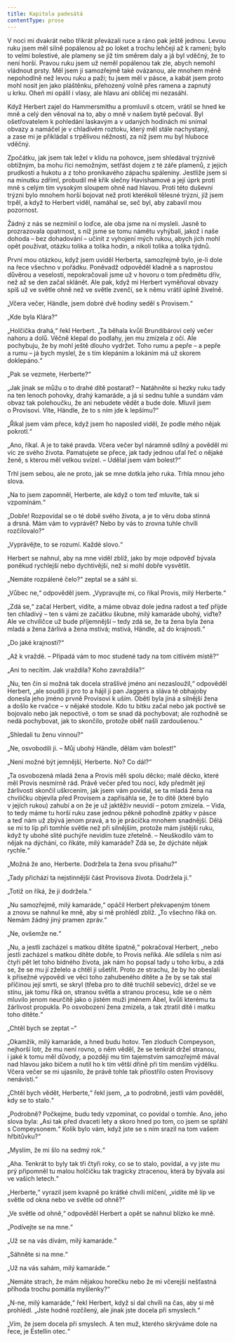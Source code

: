 ```yaml
---
title: Kapitola padesátá
contentType: prose
---
```


<section>

V noci mi dvakrát nebo třikrát převázali ruce a ráno pak ještě jednou. Levou ruku jsem měl silně popálenou až po loket a trochu lehčeji až k rameni; bylo to velmi bolestivé, ale plameny se již tím směrem daly a já byl vděčný, že to není horší. Pravou ruku jsem už neměl popálenou tak zle, abych nemohl vládnout prsty. Měl jsem ji samozřejmě také ovázanou, ale mnohem méně nepohodlně než levou ruku a paži; tu jsem měl v pásce, a kabát jsem proto mohl nosit jen jako pláštěnku, přehozený volně přes ramena a zapnutý u krku. Oheň mi opálil i vlasy, ale hlavu ani obličej mi nezasáhl.

Když Herbert zajel do Hammersmithu a promluvil s otcem, vrátil se hned ke mně a celý den věnoval na to, aby o mně v našem bytě pečoval. Byl ošetřovatelem k pohledání laskavým a v udaných hodinách mi snímal obvazy a namáčel je v chladivém roztoku, který měl stále nachystaný, a zase mi je přikládal s trpělivou něžností, za niž jsem mu byl hluboce vděčný.

Zpočátku, jak jsem tak ležel v klidu na pohovce, jsem shledával trýznivě obtížným, ba mohu říci nemožným, setřást dojem z té záře plamenů, z jejich prudkosti a hukotu a z toho pronikavého zápachu spáleniny. Jestliže jsem si na minutku zdříml, probudil mě křik slečny Havishamové a její úprk proti mně s celým tím vysokým sloupem ohně nad hlavou. Proti této duševní trýzni bylo mnohem horší bojovat než proti kterékoli tělesné trýzni, jíž jsem trpěl, a když to Herbert viděl, namáhal se, seč byl, aby zabavil mou pozornost.

Žádný z nás se nezmínil o loďce, ale oba jsme na ni mysleli. Jasně to prozrazovala opatrnost, s níž jsme se tomu námětu vyhýbali, jakož i naše dohoda – bez dohadování – učinit z vyhojení mých rukou, abych jich mohl opět používat, otázku tolika a tolika hodin, a nikoli tolika a tolika týdnů.

První mou otázkou, když jsem uviděl Herberta, samozřejmě bylo, je-li dole na řece všechno v pořádku. Poněvadž odpověděl kladně a s naprostou důvěrou a veselostí, nepokračovali jsme už v hovoru o tom předmětu dřív, než až se den začal sklánět. Ale pak, když mi Herbert vyměňoval obvazy spíš už ve světle ohně než ve světle zvenčí, se k němu vrátil úplně živelně.

„Včera večer, Händle, jsem dobré dvě hodiny seděl s Provisem.“

„Kde byla Klára?“

„Holčička drahá,“ řekl Herbert. „Ta běhala kvůli Brundibárovi celý večer nahoru a dolů. Věčně klepal do podlahy, jen mu zmizela z očí. Ale pochybuju, že by mohl ještě dlouho vydržet. Toho rumu a pepře – a pepře a rumu – já bych myslel, že s tím klepáním a lokáním má už skorem doklepáno.“

„Pak se vezmete, Herberte?“

„Jak jinak se můžu o to drahé dítě postarat? – Natáhněte si hezky ruku tady na ten lenoch pohovky, drahý kamaráde, a já si sednu tuhle a sundám vám obvaz tak polehoučku, že ani nebudete vědět a bude dole. Mluvil jsem o Provisovi. Víte, Händle, že to s ním jde k lepšímu?“

„Říkal jsem vám přece, když jsem ho naposled viděl, že podle mého nějak pokrotl.“

„Ano, říkal. A je to také pravda. Včera večer byl náramně sdílný a pověděl mi víc ze svého života. Pamatujete se přece, jak tady jednou uťal řeč o nějaké ženě, s kterou měl velkou svízel. – Udělal jsem vám bolest?“

Trhl jsem sebou, ale ne proto, jak se mne dotkla jeho ruka. Trhla mnou jeho slova.

„Na to jsem zapomněl, Herberte, ale když o tom teď mluvíte, tak si vzpomínám.“

„Dobře! Rozpovídal se o té době svého života, a je to věru doba stinná a drsná. Mám vám to vyprávět? Nebo by vás to zrovna tuhle chvíli rozčilovalo?“

„Vyprávějte, to se rozumí. Každé slovo.“

Herbert se nahnul, aby na mne viděl zblíž, jako by moje odpověď bývala poněkud rychlejší nebo dychtivější, než si mohl dobře vysvětlit.

„Nemáte rozpálené čelo?“ zeptal se a sáhl si.

„Vůbec ne,“ odpověděl jsem. „Vypravujte mi, co říkal Provis, milý Herberte.“

„Zdá se,“ začal Herbert, vidíte, a máme obvaz dole jedna radost a teď přijde ten chladivý – ten s vámi ze začátku škubne, milý kamaráde ubohý, viďte? Ale ve chviličce už bude příjemnější – tedy zdá se, že ta žena byla žena mladá a žena žárlivá a žena mstivá; mstivá, Händle, až do krajnosti.“

„Do jaké krajnosti?“

„Až k vraždě. – Připadá vám to moc studené tady na tom citlivém místě?“

„Ani to necítím. Jak vraždila? Koho zavraždila?“

„Nu, ten čin si možná tak docela strašlivé jméno ani nezasloužil,“ odpověděl Herbert, „ale soudili ji pro to a hájil ji pan Jaggers a sláva té obhajoby donesla jeho jméno prvně Provisovi k uším. Obětí byla jiná a silnější žena a došlo ke rvačce – v nějaké stodole. Kdo tu bitku začal nebo jak poctivě se bojovalo nebo jak nepoctivě, o tom se snad dá pochybovat; ale rozhodně se nedá pochybovat, jak to skončilo, protože oběť našli zardoušenou.“

„Shledali tu ženu vinnou?“

„Ne, osvobodili ji. – Můj ubohý Händle, dělám vám bolest!“

„Není možné být jemnější, Herberte. No? Co dál?“

„Ta osvobozená mladá žena a Provis měli spolu děcko; malé děcko, které měl Provis nesmírně rád. Právě večer před tou nocí, kdy předmět její žárlivosti skončil uškrcením, jak jsem vám povídal, se ta mladá žena na chviličku objevila před Provisem a zapřisáhla se, že to dítě (které bylo v jejích rukou) zahubí a on že je už jaktěživ neuvidí – potom zmizela. – Vida, to tedy máme tu horší ruku zase jednou pěkně pohodlně zpátky v pásce a teď nám už zbývá jenom pravá, a to je prácička mnohem snadnější. Dělá se mi to líp při tomhle světle než při silnějším, protože mám jistější ruku, když ty ubohé slité puchýře nevidím tuze zřetelně. – Neuškodilo vám to nějak na dýchání, co říkáte, milý kamaráde? Zdá se, že dýcháte nějak rychle.“

„Možná že ano, Herberte. Dodržela ta žena svou přísahu?“

„Tady přichází ta nejstinnější část Provisova života. Dodržela ji.“

„Totiž on říká, že ji dodržela.“

„Nu samozřejmě, milý kamaráde,“ opáčil Herbert překvapeným tónem a znovu se nahnul ke mně, aby si mě prohlédl zblíž. „To všechno říká on. Nemám žádný jiný pramen zpráv.“

„Ne, ovšemže ne.“

„Nu, a jestli zacházel s matkou dítěte špatně,“ pokračoval Herbert, „nebo jestli zacházel s matkou dítěte dobře, to Provis neříká. Ale sdílela s ním asi čtyři pět let toho bídného života, jak nám ho popsal tady u toho krbu, a zdá se, že se mu jí zželelo a chtěl ji ušetřit. Proto ze strachu, že by ho obeslali k přísežné výpovědi ve věci toho zahubeného dítěte a že by se tak stal příčinou její smrti, se skryl (třeba pro to dítě truchlil sebevíc), držel se ve stínu, jak tomu říká on, stranou světla a stranou procesu, kde se o něm mluvilo jenom neurčitě jako o jistém muži jménem Ábel, kvůli kterému ta žárlivost propukla. Po osvobození žena zmizela, a tak ztratil dítě i matku toho dítěte.“

„Chtěl bych se zeptat –“

„Okamžik, milý kamaráde, a hned budu hotov. Ten zloduch Compeyson, nejhorší lotr, že mu není rovno, o něm věděl, že se tenkrát držel stranou, i jaké k tomu měl důvody, a později mu tím tajemstvím samozřejmě mával nad hlavou jako bičem a nutil ho k tím větší dřině při tím menším výdělku. Včera večer se mi ujasnilo, že právě tohle tak přiostřilo osten Provisovy nenávisti.“

„Chtěl bych vědět, Herberte,“ řekl jsem, „a to podrobně, jestli vám pověděl, kdy se to stalo.“

„Podrobně? Počkejme, budu tedy vzpomínat, co povídal o tomhle. Ano, jeho slova byla: „Asi tak před dvaceti lety a skoro hned po tom, co jsem se spřáhl s Compeysonem.“ Kolik bylo vám, když jste se s ním srazil na tom vašem hřbitůvku?“

„Myslím, že mi šlo na sedmý rok.“

„Aha. Tenkrát to byly tak tři čtyři roky, co se to stalo, povídal, a vy jste mu prý připomněl tu malou holčičku tak tragicky ztracenou, která by bývala asi ve vašich letech.“

„Herberte,“ vyrazil jsem kvapně po krátké chvíli mlčení, „vidíte mě líp ve světle od okna nebo ve světle od ohně?“

„Ve světle od ohně,“ odpověděl Herbert a opět se nahnul blízko ke mně.

„Podívejte se na mne.“

„Už se na vás dívám, milý kamaráde.“

„Sáhněte si na mne.“

„Už na vás sahám, milý kamaráde.“

„Nemáte strach, že mám nějakou horečku nebo že mi včerejší nešťastná příhoda trochu pomátla myšlenky?“

„N-ne, milý kamaráde,“ řekl Herbert, když si dal chvíli na čas, aby si mě prohlédl. „Jste hodně rozčilený, ale jinak jste docela při smyslech.“

„Vím, že jsem docela při smyslech. A ten muž, kterého skrýváme dole na řece, je Estellin otec.“

</section>
